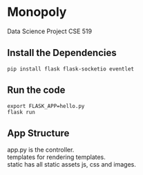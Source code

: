 # Monopoly
Data Science Project CSE 519

## Install the Dependencies
```pip install flask flask-socketio eventlet```

## Run the code
```
export FLASK_APP=hello.py
flask run
```

## App Structure

app.py is the controller.  
templates for rendering templates.  
static has all static assets js, css and images.  
